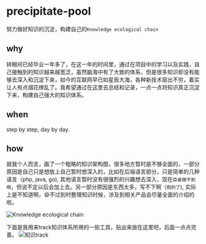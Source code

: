 # precipitate-pool
努力做好知识的沉淀，构建自己的`Knowledge ecological chain`

## why
转眼间已经毕业一年多了，在这一年的时间里，通过在项目中的学习以及实践，自己接触到的知识越来越宽泛，虽然脑海中有了大致的体系，但是很多知识却没有能够去深入和沉淀下来，如今的互联网早已如星辰大海，各种新技术层出不穷，着实让人有点烟花缭乱了。我希望通过在这里去总结和记录，一点一点将知识真正沉淀下来，构建自己强大的知识体系。

## when
step by step, day by day.

## how
就我个人而言，画了一个粗略的知识架构图，很多地方暂时是不够全面的，一部分原因是自己只是想放上自己暂时想深入的，比如在后端语言部分，只是简单的几种语言（php, java, go), 其他语言暂时没有很强烈的兴趣想去深入，现在`臣妾做不到啊`，但说不定以后会加上去。另一部分原因是东西太多，写不下啊（`假的了`), 实际上是不知道啊，😄不过到时整理知识时候，涉及到相关产品会尽量全面的介绍的啦。

![Knowledge ecological chain](http://naotu.baidu.com/file/9f8bad0427d89e9d6c09c01cf74fed4b?token=bba0bc29635989a9)

下面是我用来track知识体系所用的一些工具，贴出来放在这里吧，后面一点点完善。
![知识track](http://naotu.baidu.com/file/05df69c83132adf81140da0d7ac789e9?token=f7857dcd92ca9347)


